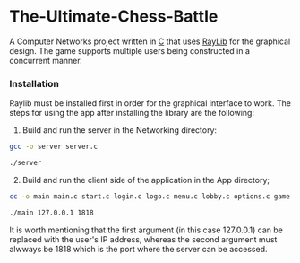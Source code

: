 # The-Ultimate-Chess-Battle
A Computer Networks project written in <a href="https://en.wikipedia.org/wiki/C_(programming_language)">C</a> that uses <a href="https://www.raylib.com/">RayLib</a> for the graphical design. The game supports multiple users being constructed in a concurrent manner. 

### Installation

Raylib must be installed first in order for the graphical interface to work. The steps for using the app after installing the library are the following:

1. Build and run the server in the Networking directory:
 ```sh
 gcc -o server server.c
 ```
 ```sh
 ./server
 ```
2. Build and run the client side of the application in the App directory;
 ```sh
 cc -o main main.c start.c login.c logo.c menu.c lobby.c options.c game.c wwin.c bwin.c exit.c -lraylib -lGL -lm -lpthread -ldl -lrt -lX11
 ```
   
 ```sh
 ./main 127.0.0.1 1818
 ```
It is worth mentioning that the first argument (in this case 127.0.0.1) can be replaced with the user's IP address, whereas the second argument must alwways be 1818 which is the port where the server can be accessed.
